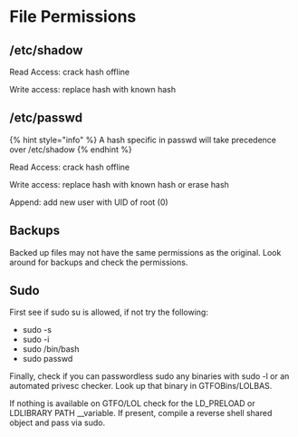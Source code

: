 # File Permissions

## /etc/shadow

Read Access: crack hash offline

Write access: replace hash with known hash

## /etc/passwd

{% hint style="info" %}
A hash specific in passwd will take precedence over /etc/shadow
{% endhint %}

Read Access: crack hash offline

Write access: replace hash with known hash or erase hash

Append: add new user with UID of root \(0\)

## Backups

Backed up files may not have the same permissions as the original. Look around for backups and check the permissions.

## Sudo

First see if sudo su is allowed, if not try the following:

* sudo -s
* sudo -i
* sudo /bin/bash
* sudo passwd

Finally, check if you can passwordless sudo any binaries with sudo -l or an automated privesc checker. Look up that binary in GTFOBins/LOLBAS.

If nothing is available on GTFO/LOL check for the LD\_PRELOAD or LDLIBRARY PATH __variable. If present, compile a reverse shell shared object and pass via sudo.



